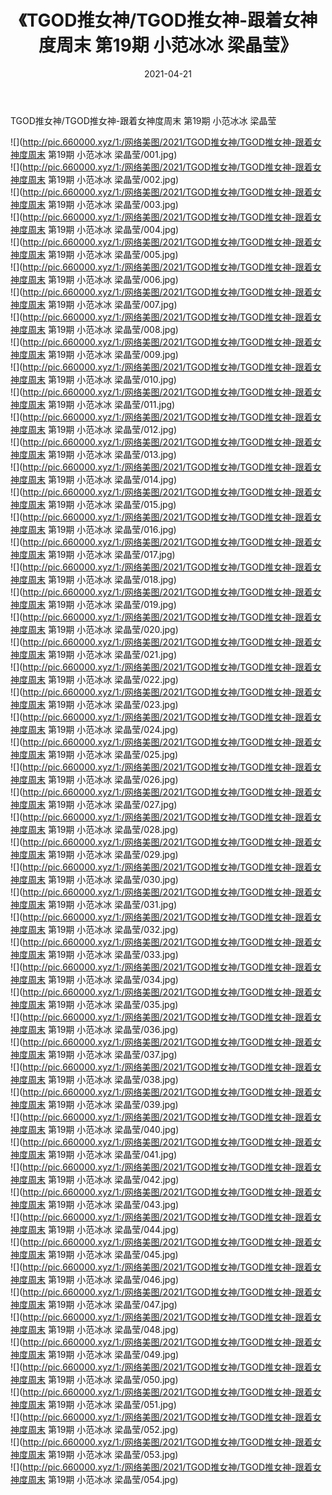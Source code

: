 ﻿---
layout: post
title:  《TGOD推女神/TGOD推女神-跟着女神度周末 第19期 小范冰冰 梁晶莹》
date:   2021-04-21
img: http://pic.660000.xyz/1:/网络美图/2021/TGOD推女神/TGOD推女神-跟着女神度周末 第19期 小范冰冰 梁晶莹/000.jpg
categories: [美女, 清纯, 唯美]
---

TGOD推女神/TGOD推女神-跟着女神度周末 第19期 小范冰冰 梁晶莹

 ![](http://pic.660000.xyz/1:/网络美图/2021/TGOD推女神/TGOD推女神-跟着女神度周末 第19期 小范冰冰 梁晶莹/001.jpg) <br>![](http://pic.660000.xyz/1:/网络美图/2021/TGOD推女神/TGOD推女神-跟着女神度周末 第19期 小范冰冰 梁晶莹/002.jpg) <br>![](http://pic.660000.xyz/1:/网络美图/2021/TGOD推女神/TGOD推女神-跟着女神度周末 第19期 小范冰冰 梁晶莹/003.jpg) <br>![](http://pic.660000.xyz/1:/网络美图/2021/TGOD推女神/TGOD推女神-跟着女神度周末 第19期 小范冰冰 梁晶莹/004.jpg) <br>![](http://pic.660000.xyz/1:/网络美图/2021/TGOD推女神/TGOD推女神-跟着女神度周末 第19期 小范冰冰 梁晶莹/005.jpg) <br>![](http://pic.660000.xyz/1:/网络美图/2021/TGOD推女神/TGOD推女神-跟着女神度周末 第19期 小范冰冰 梁晶莹/006.jpg) <br>![](http://pic.660000.xyz/1:/网络美图/2021/TGOD推女神/TGOD推女神-跟着女神度周末 第19期 小范冰冰 梁晶莹/007.jpg) <br>![](http://pic.660000.xyz/1:/网络美图/2021/TGOD推女神/TGOD推女神-跟着女神度周末 第19期 小范冰冰 梁晶莹/008.jpg) <br>![](http://pic.660000.xyz/1:/网络美图/2021/TGOD推女神/TGOD推女神-跟着女神度周末 第19期 小范冰冰 梁晶莹/009.jpg) <br>![](http://pic.660000.xyz/1:/网络美图/2021/TGOD推女神/TGOD推女神-跟着女神度周末 第19期 小范冰冰 梁晶莹/010.jpg) <br>![](http://pic.660000.xyz/1:/网络美图/2021/TGOD推女神/TGOD推女神-跟着女神度周末 第19期 小范冰冰 梁晶莹/011.jpg) <br>![](http://pic.660000.xyz/1:/网络美图/2021/TGOD推女神/TGOD推女神-跟着女神度周末 第19期 小范冰冰 梁晶莹/012.jpg) <br>![](http://pic.660000.xyz/1:/网络美图/2021/TGOD推女神/TGOD推女神-跟着女神度周末 第19期 小范冰冰 梁晶莹/013.jpg) <br>![](http://pic.660000.xyz/1:/网络美图/2021/TGOD推女神/TGOD推女神-跟着女神度周末 第19期 小范冰冰 梁晶莹/014.jpg) <br>![](http://pic.660000.xyz/1:/网络美图/2021/TGOD推女神/TGOD推女神-跟着女神度周末 第19期 小范冰冰 梁晶莹/015.jpg) <br>![](http://pic.660000.xyz/1:/网络美图/2021/TGOD推女神/TGOD推女神-跟着女神度周末 第19期 小范冰冰 梁晶莹/016.jpg) <br>![](http://pic.660000.xyz/1:/网络美图/2021/TGOD推女神/TGOD推女神-跟着女神度周末 第19期 小范冰冰 梁晶莹/017.jpg) <br>![](http://pic.660000.xyz/1:/网络美图/2021/TGOD推女神/TGOD推女神-跟着女神度周末 第19期 小范冰冰 梁晶莹/018.jpg) <br>![](http://pic.660000.xyz/1:/网络美图/2021/TGOD推女神/TGOD推女神-跟着女神度周末 第19期 小范冰冰 梁晶莹/019.jpg) <br>![](http://pic.660000.xyz/1:/网络美图/2021/TGOD推女神/TGOD推女神-跟着女神度周末 第19期 小范冰冰 梁晶莹/020.jpg) <br>![](http://pic.660000.xyz/1:/网络美图/2021/TGOD推女神/TGOD推女神-跟着女神度周末 第19期 小范冰冰 梁晶莹/021.jpg) <br>![](http://pic.660000.xyz/1:/网络美图/2021/TGOD推女神/TGOD推女神-跟着女神度周末 第19期 小范冰冰 梁晶莹/022.jpg) <br>![](http://pic.660000.xyz/1:/网络美图/2021/TGOD推女神/TGOD推女神-跟着女神度周末 第19期 小范冰冰 梁晶莹/023.jpg) <br>![](http://pic.660000.xyz/1:/网络美图/2021/TGOD推女神/TGOD推女神-跟着女神度周末 第19期 小范冰冰 梁晶莹/024.jpg) <br>![](http://pic.660000.xyz/1:/网络美图/2021/TGOD推女神/TGOD推女神-跟着女神度周末 第19期 小范冰冰 梁晶莹/025.jpg) <br>![](http://pic.660000.xyz/1:/网络美图/2021/TGOD推女神/TGOD推女神-跟着女神度周末 第19期 小范冰冰 梁晶莹/026.jpg) <br>![](http://pic.660000.xyz/1:/网络美图/2021/TGOD推女神/TGOD推女神-跟着女神度周末 第19期 小范冰冰 梁晶莹/027.jpg) <br>![](http://pic.660000.xyz/1:/网络美图/2021/TGOD推女神/TGOD推女神-跟着女神度周末 第19期 小范冰冰 梁晶莹/028.jpg) <br>![](http://pic.660000.xyz/1:/网络美图/2021/TGOD推女神/TGOD推女神-跟着女神度周末 第19期 小范冰冰 梁晶莹/029.jpg) <br>![](http://pic.660000.xyz/1:/网络美图/2021/TGOD推女神/TGOD推女神-跟着女神度周末 第19期 小范冰冰 梁晶莹/030.jpg) <br>![](http://pic.660000.xyz/1:/网络美图/2021/TGOD推女神/TGOD推女神-跟着女神度周末 第19期 小范冰冰 梁晶莹/031.jpg) <br>![](http://pic.660000.xyz/1:/网络美图/2021/TGOD推女神/TGOD推女神-跟着女神度周末 第19期 小范冰冰 梁晶莹/032.jpg) <br>![](http://pic.660000.xyz/1:/网络美图/2021/TGOD推女神/TGOD推女神-跟着女神度周末 第19期 小范冰冰 梁晶莹/033.jpg) <br>![](http://pic.660000.xyz/1:/网络美图/2021/TGOD推女神/TGOD推女神-跟着女神度周末 第19期 小范冰冰 梁晶莹/034.jpg) <br>![](http://pic.660000.xyz/1:/网络美图/2021/TGOD推女神/TGOD推女神-跟着女神度周末 第19期 小范冰冰 梁晶莹/035.jpg) <br>![](http://pic.660000.xyz/1:/网络美图/2021/TGOD推女神/TGOD推女神-跟着女神度周末 第19期 小范冰冰 梁晶莹/036.jpg) <br>![](http://pic.660000.xyz/1:/网络美图/2021/TGOD推女神/TGOD推女神-跟着女神度周末 第19期 小范冰冰 梁晶莹/037.jpg) <br>![](http://pic.660000.xyz/1:/网络美图/2021/TGOD推女神/TGOD推女神-跟着女神度周末 第19期 小范冰冰 梁晶莹/038.jpg) <br>![](http://pic.660000.xyz/1:/网络美图/2021/TGOD推女神/TGOD推女神-跟着女神度周末 第19期 小范冰冰 梁晶莹/039.jpg) <br>![](http://pic.660000.xyz/1:/网络美图/2021/TGOD推女神/TGOD推女神-跟着女神度周末 第19期 小范冰冰 梁晶莹/040.jpg) <br>![](http://pic.660000.xyz/1:/网络美图/2021/TGOD推女神/TGOD推女神-跟着女神度周末 第19期 小范冰冰 梁晶莹/041.jpg) <br>![](http://pic.660000.xyz/1:/网络美图/2021/TGOD推女神/TGOD推女神-跟着女神度周末 第19期 小范冰冰 梁晶莹/042.jpg) <br>![](http://pic.660000.xyz/1:/网络美图/2021/TGOD推女神/TGOD推女神-跟着女神度周末 第19期 小范冰冰 梁晶莹/043.jpg) <br>![](http://pic.660000.xyz/1:/网络美图/2021/TGOD推女神/TGOD推女神-跟着女神度周末 第19期 小范冰冰 梁晶莹/044.jpg) <br>![](http://pic.660000.xyz/1:/网络美图/2021/TGOD推女神/TGOD推女神-跟着女神度周末 第19期 小范冰冰 梁晶莹/045.jpg) <br>![](http://pic.660000.xyz/1:/网络美图/2021/TGOD推女神/TGOD推女神-跟着女神度周末 第19期 小范冰冰 梁晶莹/046.jpg) <br>![](http://pic.660000.xyz/1:/网络美图/2021/TGOD推女神/TGOD推女神-跟着女神度周末 第19期 小范冰冰 梁晶莹/047.jpg) <br>![](http://pic.660000.xyz/1:/网络美图/2021/TGOD推女神/TGOD推女神-跟着女神度周末 第19期 小范冰冰 梁晶莹/048.jpg) <br>![](http://pic.660000.xyz/1:/网络美图/2021/TGOD推女神/TGOD推女神-跟着女神度周末 第19期 小范冰冰 梁晶莹/049.jpg) <br>![](http://pic.660000.xyz/1:/网络美图/2021/TGOD推女神/TGOD推女神-跟着女神度周末 第19期 小范冰冰 梁晶莹/050.jpg) <br>![](http://pic.660000.xyz/1:/网络美图/2021/TGOD推女神/TGOD推女神-跟着女神度周末 第19期 小范冰冰 梁晶莹/051.jpg) <br>![](http://pic.660000.xyz/1:/网络美图/2021/TGOD推女神/TGOD推女神-跟着女神度周末 第19期 小范冰冰 梁晶莹/052.jpg) <br>![](http://pic.660000.xyz/1:/网络美图/2021/TGOD推女神/TGOD推女神-跟着女神度周末 第19期 小范冰冰 梁晶莹/053.jpg) <br>![](http://pic.660000.xyz/1:/网络美图/2021/TGOD推女神/TGOD推女神-跟着女神度周末 第19期 小范冰冰 梁晶莹/054.jpg) <br>